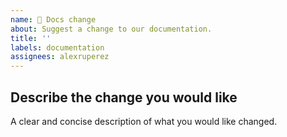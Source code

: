 ```yaml
---
name: 📖 Docs change
about: Suggest a change to our documentation.
title: ''
labels: documentation
assignees: alexruperez
---
```


## Describe the change you would like
A clear and concise description of what you would like changed.
